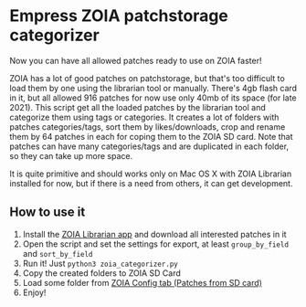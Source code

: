 # Empress ZOIA patchstorage categorizer

Now you can have all allowed patches ready to use on ZOIA faster!

ZOIA has a lot of good patches on patchstorage, but that's too difficult to load them by one using the librarian tool or
manually. There's 4gb flash card in it, but all allowed 916 patches for now use only 40mb of its space (for late 2021).
This script get all the loaded patches by the librarian tool and categorize them using tags or categories. It creates a
lot of folders with patches categories/tags, sort them by likes/downloads, crop and rename them by 64 patches in each for coping
them to the ZOIA SD card. Note that patches can have many categories/tags and are duplicated in each folder, so they can
take up more space.

It is quite primitive and should works only on Mac OS X with ZOIA Librarian installed for now, but if there is a need from
others, it can get development.

## How to use it

1. Install the [ZOIA Librarian app](https://github.com/meanmedianmoge/zoia_lib) and download all interested patches in it
2. Open the script and set the settings for export, at least `group_by_field` and `sort_by_field`
3. Run it! Just `python3 zoia_categorizer.py`
4. Copy the created folders to ZOIA SD Card
5. Load some folder from [ZOIA Config tab (Patches from SD card)](https://youtu.be/lJmJuKlYQxw?t=212)
6. Enjoy!
